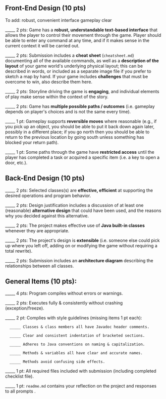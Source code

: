 ## Front-End Design (10 pts)

To add:
robust, convenient interface
gameplay clear

_____ 2 pts: Game has a **robust, understandable text-based interface** that allows the player to control their movement through the game.  Player should be able to enter any command at any time, and if it makes sense in the current context it will be carried out.

_____ 2 pts: Submission includes a **cheat sheet** (`cheatsheet.md`) documenting all of the available commands, as well as a **description of the layout** of your game world's underlying physical layout; this can be described in words, or included as a separate image file if you prefer to sketch a map by hand.  If your game includes **challenges** that must be overcome to win, also describe them here.

_____ 2 pts: Storyline driving the game is **engaging**, and individual elements of play make sense within the context of the story.

_____ 2 pts: Game has **multiple possible paths / outcomes** (i.e. gameplay depends on player's choices and is not the same every time).

_____ 1 pt: Gameplay supports **reversible moves** where reasonable (e.g., if you pick up an object, you should be able to put it back down again later, possibly in a different place; if you go north then you should be able to return to the previous location by going south unless something has blocked your return path).

_____ 1 pt: Some paths through the game have **restricted access** until the player has completed a task or acquired a specific item (i.e. a key to open a door, etc.).


## Back-End Design (10 pts)

_____ 2 pts: Selected classes(s) are **effective, efficient** at supporting the desired operations and program behavior.

_____ 2 pts: Design justification includes a discussion of at least one (reasonable) **alternative design** that could have been used, and the reasons why you decided against this alternative.

_____ 2 pts: The project makes effective use of **Java built-in classes** whenever they are appropriate.

_____ 2 pts: The project's design is **extensible** (i.e. someone else could pick up where you left off, adding on or modifying the game without requiring a total rewrite).

_____ 2 pts: Submission includes an **architecture diagram** describing the relationships between all classes.


## General Items (10 pts):
_____ 4 pts: Program compiles without errors or warnings.

_____ 2 pts: Executes fully & consistently without crashing (exception/freeze).

_____ 2 pt: Complies with style guidelines (missing items 1 pt each):

      _____ Classes & class members all have Javadoc header comments.

      _____ Clear and consistent indentation of bracketed sections.

      _____ Adheres to Java conventions on naming & capitalization.

      _____ Methods & variables all have clear and accurate names.

      _____ Methods avoid confusing side effects.

_____ 1 pt: All required files included with submission (including completed checklist file).

_____ 1 pt: `readme.md` contains your reflection on the project and responses to all prompts .
